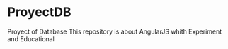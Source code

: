 # ProyectDB
Proyect of Database
This repository is about AngularJS whith Experiment and Educational
